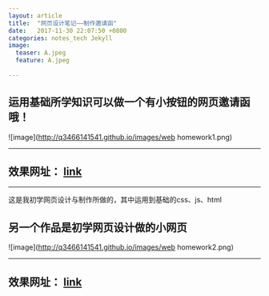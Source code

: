 ```yaml
---
layout: article
title:  "网页设计笔记——制作邀请函"
date:   2017-11-30 22:07:50 +0800
categories: notes_tech Jekyll
image:
  teaser: A.jpeg
  feature: A.jpeg
  
---
```


## 运用基础所学知识可以做一个有小按钮的网页邀请函哦！
![image](http://q3466141541.github.io/images/web homework1.png)

---

## 效果网址：<font color="#dd0000"> [link](https://q3466141541.github.io/hapipi/ ) </font>

---

这是我初学网页设计与制作所做的，其中运用到基础的css、js、html
## 另一个作品是初学网页设计做的小网页
![image](http://q3466141541.github.io/images/web homework2.png)

---

## 效果网址：<font color=#00ffff> [link](https://q3466141541.github.io/laidonger/ ) </font>
